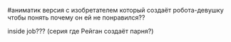 #аниматик
версия с изобретателем который создаёт робота-девушку чтобы понять почему он ей не понравился??

inside job??? (серия где Рейган создаёт парня?)